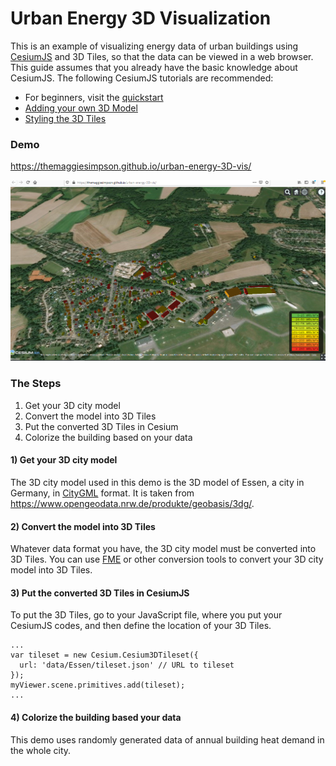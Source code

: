 # Urban Energy 3D Visualization

This is an example of visualizing energy data of urban buildings using [CesiumJS](https://www.cesium.com/platform/cesiumjs/) and 3D Tiles, so that the data can be viewed in a web browser. This guide assumes that you already have the basic knowledge about CesiumJS. The following CesiumJS tutorials are recommended:
- For beginners, visit the [quickstart](https://cesium.com/learn/cesiumjs-learn/cesiumjs-quickstart/)
- [Adding your own 3D Model](https://cesium.com/learn/cesiumjs-learn/cesiumjs-interactive-building/)
- [Styling the 3D Tiles](https://cesium.com/learn/cesiumjs-learn/cesiumjs-3d-tiles-styling/)

### Demo
https://themaggiesimpson.github.io/urban-energy-3D-vis/

![Urban-Energy-3D-Vis](https://raw.githubusercontent.com/TheMaggieSimpson/urban-energy-3D-vis/master/data/Untitled.png)

### The Steps
1. Get your 3D city model
1. Convert the model into 3D Tiles
1. Put the converted 3D Tiles in Cesium
1. Colorize the building based on your data

#### 1) Get your 3D city model
The 3D city model used in this demo is the 3D model of Essen, a city in Germany, in [CityGML](https://www.citygml.org) format. It is taken from https://www.opengeodata.nrw.de/produkte/geobasis/3dg/.

#### 2) Convert the model into 3D Tiles
Whatever data format you have, the 3D city model must be converted into 3D Tiles. You can use [FME](https://www.safe.com/fme/) or other conversion tools to convert your 3D city model into 3D Tiles.

#### 3) Put the converted 3D Tiles in CesiumJS
To put the 3D Tiles, go to your JavaScript file, where you put your CesiumJS codes, and then define the location of your 3D Tiles.
```
...
var tileset = new Cesium.Cesium3DTileset({
  url: 'data/Essen/tileset.json' // URL to tileset
});
myViewer.scene.primitives.add(tileset);
...
```

#### 4) Colorize the building based your data
This demo uses randomly generated data of annual building heat demand in the whole city.